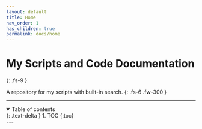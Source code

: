 ```yaml
---
layout: default
title: Home
nav_order: 1
has_children: true
permalink: docs/home
---
```


# My Scripts and Code Documentation
{: .fs-9 }

A repository for my scripts with built-in search.
{: .fs-6 .fw-300 }


---
<!-- 
## Table of Contents
{: .no_toc } -->

<details open markdown="block">
  <summary>
    Table of contents
  </summary>
  {: .text-delta }
1. TOC
{:toc}
</details>
---
